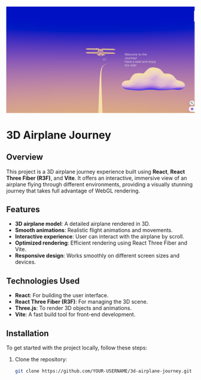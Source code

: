 ![3D Airplane](./src/assets/image.png?v=2)

# 3D Airplane Journey

## Overview
This project is a 3D airplane journey experience built using **React**, **React Three Fiber (R3F)**, and **Vite**. It offers an interactive, immersive view of an airplane flying through different environments, providing a visually stunning journey that takes full advantage of WebGL rendering.

## Features
- **3D airplane model**: A detailed airplane rendered in 3D.
- **Smooth animations**: Realistic flight animations and movements.
- **Interactive experience**: User can interact with the airplane by scroll.
- **Optimized rendering**: Efficient rendering using React Three Fiber and Vite.
- **Responsive design**: Works smoothly on different screen sizes and devices.

## Technologies Used
- **React**: For building the user interface.
- **React Three Fiber (R3F)**: For managing the 3D scene.
- **Three.js**: To render 3D objects and animations.
- **Vite**: A fast build tool for front-end development.

## Installation

To get started with the project locally, follow these steps:

1. Clone the repository:

   ```bash
   git clone https://github.com/YOUR-USERNAME/3d-airplane-journey.git
